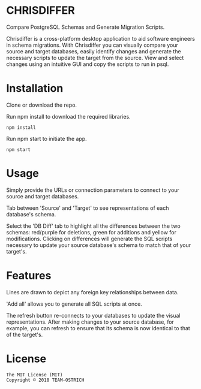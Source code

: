 # CHRISDIFFER

Compare PostgreSQL Schemas and Generate Migration Scripts.

Chrisdiffer is a cross-platform desktop application to aid software engineers in schema migrations. With Chrisdiffer you can visually compare your source and target databases, easily identify changes and generate the necessary scripts to update the target from the source. View and select changes using an intuitive GUI and copy the scripts to run in psql.


# Installation

Clone or download the repo.

Run npm install to download the required libraries.

```
npm install
```

Run npm start to initiate the app.

```
npm start
```

# Usage

Simply provide the URLs or connection parameters to connect to your source and target databases. 

<insert gif>

Tab between 'Source' and 'Target' to see representations of each database's schema.

<insert gif>

Select the 'DB Diff' tab to highlight all the differences between the two schemas: red/purple for deletions, green for additions and yellow for modifications. Clicking on differences will generate the SQL scripts necessary to update your source database's schema to match that of your target's. 

<insert gif>


# Features

Lines are drawn to depict any foreign key relationships between data.

'Add all' allows you to generate all SQL scripts at once.

The refresh button re-connects to your databases to update the visual representations. After making changes to your source database, for example, you can refresh to ensure that its schema is now identical to that of the target's.

# License
```
The MIT License (MIT)
Copyright © 2018 TEAM-OSTRICH

```
